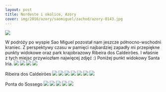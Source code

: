 ```yaml
---
layout: post
title: Nordeste i okolice, Azory
cover: img/2016/azory/saomiguel/zachod/azory-0143.jpg
---
```

<img src="/img/2016/azory/saomiguel/zachod/azory-0143.jpg">

W podróży po wyspie Sao Miguel pozostał nam jeszcze północno-wschodni kraniec. Z perspektywy czasu w pamięci najbardziej zapadły mi przepiękne punkty widokowe oraz park krajobrazowy Ribeira dos Caldeirões. I właśnie z tych miejsc przywiozłam najwięcej zdjęć :) Poniżej punkt widokowy Santa Iria.
<img src="/img/2016/azory/saomiguel/zachod/azory-0266.jpg">
<img src="/img/2016/azory/saomiguel/zachod/azory-0254.jpg">
<img src="/img/2016/azory/saomiguel/zachod/azory-0124.jpg">
<img src="/img/2016/azory/saomiguel/zachod/azory-0125.jpg">

Ribeira dos Caldeirões
<img src="/img/2016/azory/saomiguel/zachod/azory-0001.jpg">
<img src="/img/2016/azory/saomiguel/zachod/azory-0039.jpg">
<img src="/img/2016/azory/saomiguel/zachod/azory-0045.jpg">
<img src="/img/2016/azory/saomiguel/zachod/azory-0054.jpg">
<img src="/img/2016/azory/saomiguel/zachod/azory-0071.jpg">
<img src="/img/2016/azory/saomiguel/zachod/azory-0091.jpg">
<img src="/img/2016/azory/saomiguel/zachod/azory-0102.jpg">

Ponta do Sossego
<img src="/img/2016/azory/saomiguel/zachod/azory-0133.jpg">
<img src="/img/2016/azory/saomiguel/zachod/azory-0136.jpg">
<img src="/img/2016/azory/saomiguel/zachod/azory-0140.jpg">
<img src="/img/2016/azory/saomiguel/zachod/azory-0165.jpg">
<img src="/img/2016/azory/saomiguel/zachod/azory-0170.jpg">

<div class="fb-comments" data-href="http://emilkape.github.io/Sao-Miguel4-2016" data-numposts="5" data-width="100%"></div>
